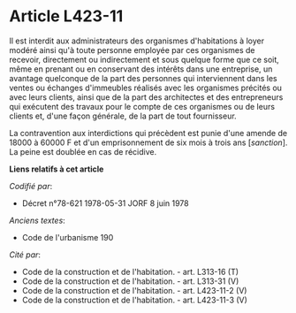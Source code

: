 # Article L423-11

Il est interdit aux administrateurs des organismes d'habitations à loyer modéré ainsi qu'à toute personne employée par ces
organismes de recevoir, directement ou indirectement et sous quelque forme que ce soit, même en prenant ou en conservant des
intérêts dans une entreprise, un avantage quelconque de la part des personnes qui interviennent dans les ventes ou échanges
d'immeubles réalisés avec les organismes précités ou avec leurs clients, ainsi que de la part des architectes et des
entrepreneurs qui exécutent des travaux pour le compte de ces organismes ou de leurs clients et, d'une façon générale, de la
part de tout fournisseur.

La contravention aux interdictions qui précèdent est punie d'une amende de 18000 à 60000 F et d'un emprisonnement de six mois
à trois ans [*sanction*]. La peine est doublée en cas de récidive.

**Liens relatifs à cet article**

_Codifié par_:

  - Décret n°78-621 1978-05-31 JORF 8 juin 1978

_Anciens textes_:

  - Code de l'urbanisme 190

_Cité par_:

  - Code de la construction et de l'habitation. - art. L313-16 (T)
  - Code de la construction et de l'habitation. - art. L313-31 (V)
  - Code de la construction et de l'habitation. - art. L423-11-2 (V)
  - Code de la construction et de l'habitation. - art. L423-11-3 (V)
